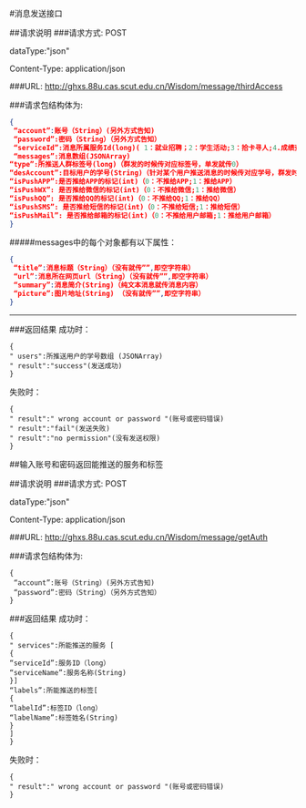 #消息发送接口

##请求说明
###请求方式: 
POST

dataType:"json"

Content-Type: application/json

###URL:
http://ghxs.88u.cas.scut.edu.cn/Wisdom/message/thirdAccess

###请求包结构体为:
```json
{
 “account”:账号（String）(另外方式告知)
 “password”:密码（String）（另外方式告知）
 “serviceId”:消息所属服务Id(long)( 1：就业招聘；2：学生活动;3：拾卡寻人;4.成绩查询;5.重要通知 6.网络保障;7.校园网)
 “messages”:消息数组(JSONArray)
“type”:所推送人群标签号(long)（群发的时候传对应标签号，单发就传0）
“desAccount”:目标用户的学号(String)（针对某个用户推送消息的时候传对应学号，群发时传字符串”0”）
“isPushAPP”:是否推给APP的标记(int)（0：不推给APP;1：推给APP）
“isPushWX”: 是否推给微信的标记(int)（0：不推给微信;1：推给微信）
“isPushQQ”: 是否推给QQ的标记(int)（0：不推给QQ;1：推给QQ）
“isPushSMS”: 是否推给短信的标记(int)（0：不推给短信;1：推给短信）
“isPushMail”: 是否推给邮箱的标记(int)（0：不推给用户邮箱;1：推给用户邮箱）
}
```
#####messages中的每个对象都有以下属性：
```json
{
 “title”:消息标题（String）（没有就传””,即空字符串）
 “url”:消息所在网页url（String）（没有就传””,即空字符串）
 “summary”:消息简介(String)（纯文本消息就传消息内容）
 “picture”:图片地址(String) （没有就传””,即空字符串）
}
```
---


###返回结果
成功时：
```
{
" users":所推送用户的学号数组 (JSONArray)
" result":"success"(发送成功)
}
```
失败时：
```
{
" result":" wrong account or password "(账号或密码错误)
" result":"fail"(发送失败)
" result":"no permission"(没有发送权限)
}
```


##输入账号和密码返回能推送的服务和标签

##请求说明
###请求方式: 
POST

dataType:"json"

Content-Type: application/json

###URL:
http://ghxs.88u.cas.scut.edu.cn/Wisdom/message/getAuth

###请求包结构体为:

```
{
 “account”:账号（String）(另外方式告知)
 “password”:密码（String）（另外方式告知）
}
```

###返回结果
成功时：
```
{
" services":所能推送的服务 [
{
“serviceId”:服务ID（long）
“serviceName”:服务名称(String)
}]
“labels”:所能推送的标签[
{
“labelId”:标签ID（long）
“labelName”:标签姓名(String)
}
]
}
```
失败时：
```
{
" result":" wrong account or password "(账号或密码错误)
}
```
